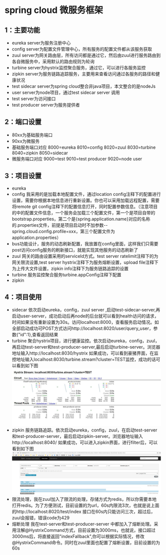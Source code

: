 spring cloud 微服务框架
=====================================
1：主要功能
------------------------------------
* eureka server为服务注册中心</br>
* config server为配置文件管理中心，所有服务的配置文件都从该服务获取</br>
* zuul server为网关路由层，所有访问都是通过它，然后由zuul进行服务路由到各自微服务中，采用默认的路由规则为轮询</br>
* turbine server为hystrix监控聚合服务，通过它，可以进行各服务监控</br>
* zipkin server为服务链路追踪服务，主要用来查看访问通过各服务的路径和健康状况</br>
* test sidecar server为spring cloud整合非java项目，本文整合的是nodeJs</br>
* user server为node项目，通过test sidecar server 调用</br>
* test server为访问接口</br>
* test producer server为服务提供者</br>

2：端口设置
-------------------------------------------------
* 80xx为基础服务端口
* 90xx为微服务
* 基础服务端口对应 8000=eureka 8010=config 8020=zuul 8030=turbine 8040=zipkin 8050=sidecar
* 微服务端口对应 9000=test 9010=test producer 9020=node user

3：项目设置
----------------------------------------------------
* eureka 
* config 我采用的是加载本地配置文件，通过location config注释下的配置进行设置，需要你根据本地信息进行重新设置。你也可以采用加载远程配置，需要将remote git config注释下的配置信息打开，同时配置参数信息。（注意项目的中的配置文件信息，一个服务会加载三个配置文件，第一个是项目自带的bootstrap.properties，第二个是{spring.application.name}对应的名称的.properties文件，前提是项目启动时不加参数--spring.cloud.config.profile=xxx，第三个配置文件为application.properties）
* bus功能设计，服务的动态刷新配置，我放置在config里面，这样我们只需要post访问config服务的刷新接口，就能实现其他服务的动态刷新了
* zuul 网关的路由设置采用的serviceId方式。test server ratelimit注释下的为网关限流设置,test server hystrix注释下为服务熔断设置，upload file注释下为上传大文件设置，zipkin info注释下为服务链路追踪的设置
* turbine 服务监控聚合服务turbine.appConfig注释下配置
* zipkin

4：项目使用
----------------------------------------------------
* sidecar 依次启动eureka，config，zuul server ,启动test-sidecar-server,再启动user-server，成功启动后再node的后台就可以看到health访问的请求，时间如果没有重新设置为30s。访问localhost:8000，查看服务启动情况。如全部启动成功可POST方式访问http://localhost:8020/user/query_user，参数{"id":1},查看返回结果
* turbine 聚合hystrix项目，进行健康监控。依次启动eureka，config，zuul，再启动test-server和test-producer-server,最后启动turbine-server。浏览器地址输入http://localhost:8030/hystrix 如果成功，可以看到豪猪界面，在监控地址输入localhost:8030/turbine.stream?cluster=TEST监控，成功的话可以看到如下图
![Image text](https://github.com/zhouhongsheng/ckt_repository/blob/master/img_folder/turbine.jpg)
* zipkin 服务链路追踪。依次启动eureka，config，zuul，在启动test-server和test-producer-server，最后启动zipkin-server。浏览器地址输入http://localhost:8040/ 如果成功，可以进入zipkin界面，进行filter后，可以看到如下图
![Image text](https://github.com/zhouhongsheng/ckt_repository/blob/master/img_folder/zipkin.jpg)
* 限流处理，我在zuul加入了限流的处理，存储方式为redis，所以你需要本地打开redis。为了方便测试，目前设置的为url，60s内限流3次，也就是说上面的http://localhost:8020/test/index 接口在60s内只能访问三次，超过后，zuul会报错，错误code为429
* 熔断处理 我在test-server和test-producer-server 中都加入了熔断处理。采用注解@HystrixCommand方式，目前设置为3000ms，也就说，接口超过3000ms后，将直接返回"indexFallback",你可以根据实际情况，修改@HystrixCommand命令。同时在zuul里面也配置了熔断设置，目前设置的为60s
